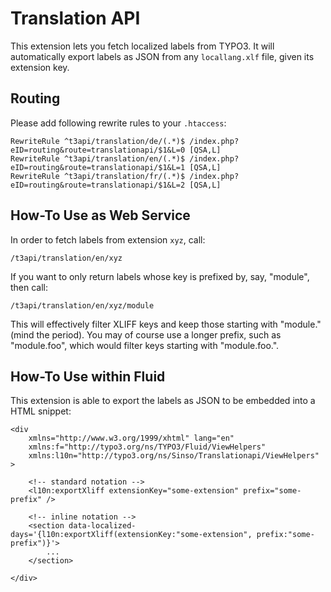 # Translation API

This extension lets you fetch localized labels from TYPO3. It will automatically
export labels as JSON from any `locallang.xlf` file, given its extension key.

## Routing

Please add following rewrite rules to your `.htaccess`:

```
RewriteRule ^t3api/translation/de/(.*)$ /index.php?eID=routing&route=translationapi/$1&L=0 [QSA,L]
RewriteRule ^t3api/translation/en/(.*)$ /index.php?eID=routing&route=translationapi/$1&L=1 [QSA,L]
RewriteRule ^t3api/translation/fr/(.*)$ /index.php?eID=routing&route=translationapi/$1&L=2 [QSA,L]
```

## How-To Use as Web Service

In order to fetch labels from extension `xyz`, call:

```
/t3api/translation/en/xyz
```

If you want to only return labels whose key is prefixed by, say, "module", then call:

```
/t3api/translation/en/xyz/module
```

This will effectively filter XLIFF keys and keep those starting with "module." (mind
the period). You may of course use a longer prefix, such as "module.foo", which would
filter keys starting with "module.foo.".

## How-To Use within Fluid

This extension is able to export the labels as JSON to be embedded into a HTML snippet:

```
<div
	xmlns="http://www.w3.org/1999/xhtml" lang="en"
	xmlns:f="http://typo3.org/ns/TYPO3/Fluid/ViewHelpers"
	xmlns:l10n="http://typo3.org/ns/Sinso/Translationapi/ViewHelpers"
>

    <!-- standard notation -->
    <l10n:exportXliff extensionKey="some-extension" prefix="some-prefix" />

    <!-- inline notation -->
    <section data-localized-days='{l10n:exportXliff(extensionKey:"some-extension", prefix:"some-prefix")}'>
        ...
    </section>

</div>
```
